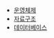 - [운영체제](https://github.com/lucycato-backend/Computer-Science-O-X-Quiz/blob/main/Computer%20Science/Operating%20System/Process%20vs%20Thread.md)
- [자료구조](https://github.com/lucycato-backend/Computer-Science-O-X-Quiz/blob/main/Computer%20Science/Data%20Structure/Array%2C%20Linked%20List.md)
- [데이터베이스](https://github.com/lucycato-backend/Computer-Science-O-X-Quiz/blob/main/Computer%20Science/Database/Performance.md)
